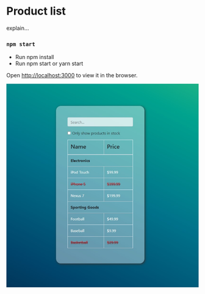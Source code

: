 # Product list

explain...

### `npm start`

- Run npm install
- Run npm start or yarn start

Open [http://localhost:3000](http://localhost:3000) to view it in the browser.


![](./screenshot/screenshot.jpg)

